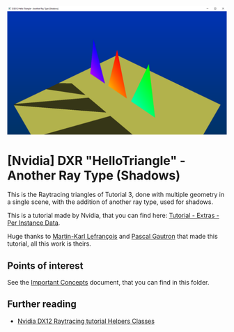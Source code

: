 ![Screenshot of Dx12 basic triangle using Raytracing on a Perspective Camera and with Per Instance Data](ReadmeMedia/screenshot.png)

# [Nvidia] DXR "HelloTriangle" - Another Ray Type (Shadows)
This is the Raytracing triangles of Tutorial 3, done with multiple geometry in a single scene, with the addition of another ray type, used for shadows.

This is a tutorial made by Nvidia, that you can find here: [Tutorial - Extras - Per Instance Data](https://developer.nvidia.com/rtx/raytracing/dxr/DX12-Raytracing-tutorial/Extra/dxr_tutorial_extra_per_instance_data).

Huge thanks to [Martin-Karl Lefrançois](https://devblogs.nvidia.com/author/mlefrancois/) and [Pascal Gautron](https://devblogs.nvidia.com/author/pgautron/) that made this tutorial, all this work is theirs.

## Points of interest
See the [Important Concepts](CONCEPTS.md) document, that you can find in this folder.

## Further reading
* [Nvidia DX12 Raytracing tutorial Helpers Classes](https://developer.nvidia.com/rtx/raytracing/dxr/DX12-Raytracing-tutorial/dxr_tutorial_helpers)